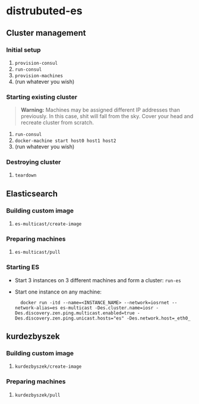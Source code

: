 # distrubuted-es



## Cluster management

### Initial setup

1. `provision-consul`
2. `run-consul`
3. `provision-machines`
4. (run whatever you wish)


### Starting existing cluster

> **Warning:** Machines may be assigned different IP addresses than previously. In this case, shit will fall from the sky. Cover your head and recreate cluster from scratch.

1. `run-consul`
2. `docker-machine start host0 host1 host2`
3. (run whatever you wish)


### Destroying cluster

1. `teardown`



## Elasticsearch

### Building custom image

1. `es-multicast/create-image`


### Preparing machines

1. `es-multicast/pull`


### Starting ES

- Start 3 instances on 3 different machines and form a cluster: `run-es`
- Start one instance on any machine:

        docker run -itd --name=<INSTANCE_NAME> --network=iosrnet --network-alias=es es-multicast -Des.cluster.name=iosr -Des.discovery.zen.ping.multicast.enabled=true -Des.discovery.zen.ping.unicast.hosts="es" -Des.network.host=_eth0_



## kurdezbyszek

### Building custom image

1. `kurdezbyszek/create-image`


### Preparing machines

1. `kurdezbyszek/pull`
